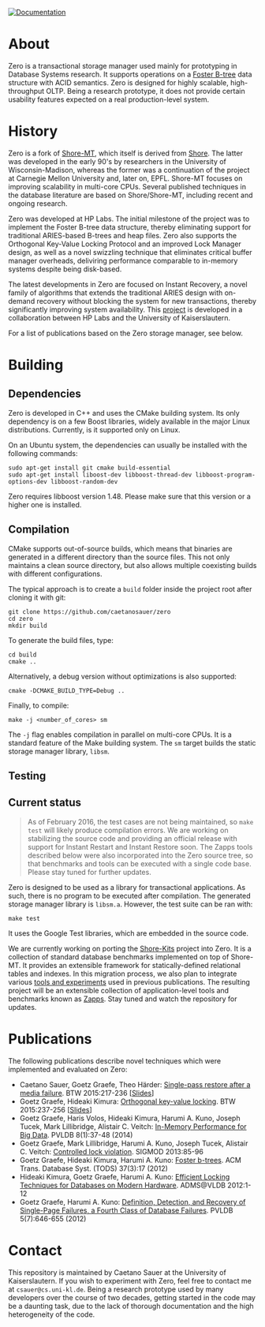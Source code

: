 [![Documentation](https://codedocs.xyz/iMax3060/zero.svg)](https://codedocs.xyz/iMax3060/zero/)

# About

Zero is a transactional storage manager used mainly for prototyping in Database Systems research. It supports operations on a [Foster B-tree](http://dl.acm.org/citation.cfm?id=2338630) data structure with ACID semantics. Zero is designed for highly scalable, high-throughput OLTP. Being a research prototype, it does not provide certain usability features expected on a real production-level system.

# History

Zero is a fork of [Shore-MT](https://sites.google.com/site/shoremt/), which itself is derived from [Shore](http://research.cs.wisc.edu/shore/). The latter was developed in the early 90's by researchers in the University of Wisconsin-Madison, whereas the former was a continuation of the project at Carnegie Mellon University and, later on, EPFL. Shore-MT focuses on improving scalability in multi-core CPUs. Several published techniques in the database literature are based on Shore/Shore-MT, including recent and ongoing research.

Zero was developed at HP Labs. The initial milestone of the project was to implement the Foster B-tree data structure, thereby eliminating support for traditional ARIES-based B-trees and heap files. Zero also supports the Orthogonal Key-Value Locking Protocol and an improved Lock Manager design, as well as a novel swizzling technique that eliminates critical buffer manager overheads, deliviring performance comparable to in-memory systems despite being disk-based.

The latest developments in Zero are focused on Instant Recovery, a novel family of algorithms that extends the traditional ARIES design with on-demand recovery without blocking the system for new transactions, thereby significantly improving system availability. This [project](http://instantrecovery.github.io) is developed in a collaboration between HP Labs and the University of Kaiserslautern.

For a list of publications based on the Zero storage manager, see below.

# Building

## Dependencies

Zero is developed in C++ and uses the CMake building system. Its only dependency is on a few Boost libraries, widely available in the major Linux distributions. Currently, is it supported only on Linux.

On an Ubuntu system, the dependencies can usually be installed with the following commands:

```
sudo apt-get install git cmake build-essential
sudo apt-get install liboost-dev libboost-thread-dev libboost-program-options-dev libboost-random-dev
```

Zero requires libboost version 1.48. Please make sure that this version or a higher one is installed.

## Compilation

CMake supports out-of-source builds, which means that binaries are generated in a different directory than the source files. This not only maintains a clean source directory, but also allows multiple coexisting builds with different configurations.

The typical approach is to create a `build` folder inside the project root after cloning it with git:

```
git clone https://github.com/caetanosauer/zero
cd zero
mkdir build
```

To generate the build files, type:

```
cd build
cmake ..
```

Alternatively, a debug version without optimizations is also supported:

```
cmake -DCMAKE_BUILD_TYPE=Debug ..
```

Finally, to compile:

```
make -j <number_of_cores> sm
```

The `-j` flag enables compilation in parallel on multi-core CPUs. It is a standard feature of the Make building system. The `sm` target builds the static storage manager library, `libsm`.

## Testing

## Current status
> As of February 2016, the test cases are not being maintained, so `make test` will likely produce compilation errors. We are working on stabilizing the source code and providing an official release with support for Instant Restart and Instant Restore soon. The Zapps tools described below were also incorporated into the Zero source tree, so that benchmarks and tools can be executed with a single code base. Please stay tuned for further updates.

Zero is designed to be used as a library for transactional applications. As such, there is no program to be executed after compilation. The generated storage manager library is `libsm.a`. However, the test suite can be ran with:

```
make test
```

It uses the Google Test libraries, which are embedded in the source code.

We are currently working on porting the [Shore-Kits](https://bitbucket.org/shoremt/shore-kits) project into Zero. It is a collection of standard database benchmarks implemented on top of Shore-MT. It provides an extensible framework for statically-defined relational tables and indexes. In this migration process, we also plan to integrate various [tools and experiments](http://bitbucket.org/caetanosauer/shore-experiments) used in previous publications. The resulting project will be an extensible collection of application-level tools and benchmarks known as [Zapps](http://github.com/caetanosauer/zapps). Stay tuned and watch the repository for updates.

# Publications

The following publications describe novel techniques which were implemented and evaluated on Zero:

* Caetano Sauer, Goetz Graefe, Theo Härder: [Single-pass restore after a media failure](http://btw-2015.de/res/proceedings/Hauptband/Wiss/Sauer-Single-pass_restore_after_a.pdf). BTW 2015:217-236 [[Slides](http://btw-2015.de/res/slides/Sauer-Single-pass_restore_after_a_m_slides.pdf)]
* Goetz Graefe, Hideaki Kimura: [Orthogonal key-value locking](http://btw-2015.de/res/proceedings/Hauptband/Wiss/Graefe-Orthogonal_key-value_locking.pdf). BTW 2015:237-256 [[Slides](http://btw-2015.de/res/slides/Graefe-Orthogonal_key-value_locking_slides.pdf)]
* Goetz Graefe, Haris Volos, Hideaki Kimura, Harumi A. Kuno, Joseph Tucek, Mark Lillibridge, Alistair C. Veitch: [In-Memory Performance for Big Data](http://www.vldb.org/pvldb/vol8/p37-graefe.pdf). PVLDB 8(1):37-48 (2014)
* Goetz Graefe, Mark Lillibridge, Harumi A. Kuno, Joseph Tucek, Alistair C. Veitch: [Controlled lock violation](http://doi.acm.org/10.1145/2463676.2465325). SIGMOD 2013:85-96
* Goetz Graefe, Hideaki Kimura, Harumi A. Kuno: [Foster b-trees](http://doi.acm.org/10.1145/2338626.2338630). ACM Trans. Database Syst. (TODS) 37(3):17 (2012)
* Hideaki Kimura, Goetz Graefe, Harumi A. Kuno: [Efficient Locking Techniques for Databases on Modern Hardware](http://www.adms-conf.org/kimura_adms12.pdf). ADMS@VLDB 2012:1-12
* Goetz Graefe, Harumi A. Kuno: [Definition, Detection, and Recovery of Single-Page Failures, a Fourth Class of Database Failures](http://vldb.org/pvldb/vol5/p646_goetzgraefe_vldb2012.pdf). PVLDB 5(7):646-655 (2012)

# Contact

This repository is maintained by Caetano Sauer at the University of Kaiserslautern. If you wish to experiment with Zero, feel free to contact me at `csauer@cs.uni-kl.de`. Being a research prototype used by many developers over the course of two decades, getting started in the code may be a daunting task, due to the lack of thorough documentation and the high heterogeneity of the code.
